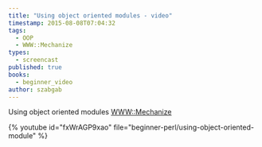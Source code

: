 ```yaml
---
title: "Using object oriented modules - video"
timestamp: 2015-08-08T07:04:32
tags:
  - OOP
  - WWW::Mechanize
types:
  - screencast
published: true
books:
  - beginner_video
author: szabgab
---
```



Using object oriented modules [WWW::Mechanize](https://metacpan.org/pod/WWW::Mechanize)


{% youtube id="fxWrAGP9xao" file="beginner-perl/using-object-oriented-module" %}
